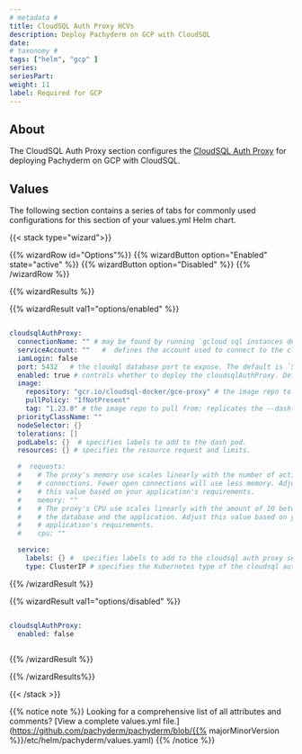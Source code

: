 ```yaml
---
# metadata # 
title: CloudSQL Auth Proxy HCVs
description: Deploy Pachyderm on GCP with CloudSQL
date: 
# taxonomy #
tags: ["helm", "gcp" ]
series:
seriesPart:
weight: 11
label: Required for GCP
--- 
```


## About

The CloudSQL Auth Proxy section configures the [CloudSQL Auth Proxy](https://cloud.google.com/sql/docs/mysql/connect-auth-proxy) for deploying Pachyderm on GCP with CloudSQL.


## Values 

The following section contains a series of tabs for commonly used configurations for this section of your values.yml Helm chart. 

{{< stack type="wizard">}}

{{% wizardRow id="Options"%}}
{{% wizardButton option="Enabled" state="active" %}}
{{% wizardButton option="Disabled"  %}}
{{% /wizardRow %}}

{{% wizardResults %}}

{{% wizardResult val1="options/enabled" %}}
```s

cloudsqlAuthProxy:
  connectionName: "" # may be found by running `gcloud sql instances describe INSTANCE_NAME --project PROJECT_ID`
  serviceAccount: ""   #  defines the account used to connect to the cloudSql instance
  iamLogin: false
  port: 5432   # the cloudql database port to expose. The default is `5432`
  enabled: true # controls whether to deploy the cloudsqlAuthProxy. Default is false.
  image:
    repository: "gcr.io/cloudsql-docker/gce-proxy" # the image repo to pull from; replicates --registry to pachctl
    pullPolicy: "IfNotPresent"
    tag: "1.23.0" # the image repo to pull from; replicates the --dash-image argument to pachctl deploy.
  priorityClassName: ""
  nodeSelector: {}
  tolerations: []
  podLabels: {}  # specifies labels to add to the dash pod.
  resources: {} # specifies the resource request and limits.

  #  requests:
  #    # The proxy's memory use scales linearly with the number of active
  #    # connections. Fewer open connections will use less memory. Adjust
  #    # this value based on your application's requirements.
  #    memory: ""
  #    # The proxy's CPU use scales linearly with the amount of IO between
  #    # the database and the application. Adjust this value based on your
  #    # application's requirements.
  #    cpu: ""

  service:
    labels: {} #  specifies labels to add to the cloudsql auth proxy service.
    type: ClusterIP # specifies the Kubernetes type of the cloudsql auth proxy service. The default is `ClusterIP`.
```
{{% /wizardResult %}}

{{% wizardResult val1="options/disabled" %}}
```s

cloudsqlAuthProxy:
  enabled: false
  
```
{{% /wizardResult %}}

{{% /wizardResults%}}

{{< /stack >}}

{{% notice note %}}
Looking for a comprehensive list of all attributes and comments? [View a complete values.yml file.](https://github.com/pachyderm/pachyderm/blob/{{% majorMinorVersion %}}/etc/helm/pachyderm/values.yaml)
{{% /notice %}}
